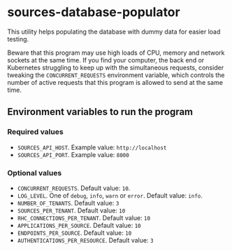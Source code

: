 # sources-database-populator
This utility helps populating the database with dummy data for easier load testing.

Beware that this program may use high loads of CPU, memory and network sockets at the same time. If you find your
computer, the back end or Kubernetes struggling to keep up with the simultaneous requests, consider tweaking the
`CONCURRENT_REQUESTS` environment variable, which controls the number of active requests that this program is allowed
to send at the same time.

## Environment variables to run the program

### Required values
* `SOURCES_API_HOST`. Example value: `http://localhost`
* `SOURCES_API_PORT`. Example value: `8000`

### Optional values
* `CONCURRENT_REQUESTS`. Default value: `10`.
* `LOG_LEVEL`. One of `debug`, `info`, `warn` or `error`. Default value: `info`.
* `NUMBER_OF_TENANTS`. Default value: `3`
* `SOURCES_PER_TENANT`. Default value: `10`
* `RHC_CONNECTIONS_PER_TENANT`. Default value: `10`
* `APPLICATIONS_PER_SOURCE`. Default value: `10`
* `ENDPOINTS_PER_SOURCE`. Default value: `10`
* `AUTHENTICATIONS_PER_RESOURCE`. Default value: `3`
